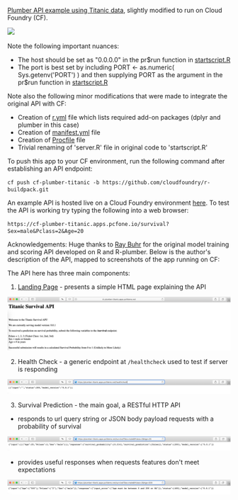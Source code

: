 [Plumber API example using Titanic data](https://raybuhr.github.io/2017/10/making-predictions-over-http/), slightly modified to run on Cloud Foundry (CF). 

![](https://github.com/pivotalsoftware/cf-r-plumber/blob/misc/Screen%20Shot%202019-04-01%20at%203.48.13%20PM.png)

Note the following important nuances:
* The host should be set as "0.0.0.0" in the pr$run function in [startscript.R](https://github.com/pivotalsoftware/cf-plumber-titanic/blob/master/startscript.R)
* The port is best set by including PORT <- as.numeric( Sys.getenv('PORT') ) and then supplying PORT as the argument in the pr$run function in [startscript.R](https://github.com/pivotalsoftware/cf-plumber-titanic/blob/master/startscript.R)

Note also the following minor modifications that were made to integrate the original API with CF:
* Creation of [r.yml](https://github.com/pivotalsoftware/cf-plumber-titanic/blob/master/r.yml) file which lists required add-on packages (dplyr and plumber in this case)
* Creation of [manifest.yml](https://github.com/pivotalsoftware/cf-plumber-titanic/blob/master/manifest.yml) file
* Creation of [Procfile](https://github.com/pivotalsoftware/cf-plumber-titanic/blob/master/Procfile) file 
* Trivial renaming of 'server.R' file in original code to 'startscript.R' 

To push this app to your CF environment, run the following command after establishing an API endpoint:
```
cf push cf-plumber-titanic -b https://github.com/cloudfoundry/r-buildpack.git
```

An example API is hosted live on a Cloud Foundry environment [here](https://cf-plumber-titanic.apps.pcfone.io).  To test the API is working try typing the following into a web browser:
```
https://cf-plumber-titanic.apps.pcfone.io/survival?Sex=male&Pclass=2&Age=20
```

Acknowledgements: Huge thanks to [Ray Buhr](https://raybuhr.github.io/2017/10/making-predictions-over-http/) for the original model training and scoring API developed on R and R-plumber.  Below is the author's description of the API, mapped to screenshots of the app running on CF:

The API here has three main components:

1. [Landing Page](https://cf-plumber-titanic.apps.pcfone.io) - presents a simple HTML page explaining the API

![](screenshots/Screen%20Shot%202019-06-20%20at%2010.19.22%20AM.png)

2. Health Check - a generic endpoint at `/healthcheck` used to test if server is responding

![](screenshots/Screen%20Shot%202019-06-20%20at%202.04.49%20PM.png)

3. Survival Prediction - the main goal, a RESTful HTTP API 

  - responds to url query string or JSON body payload requests with a probability of survival

![](screenshots/Screen%20Shot%202019-06-20%20at%202.02.23%20PM.png)

  - provides useful responses when requests features don't meet expectations

![](screenshots/Screen%20Shot%202019-06-20%20at%202.07.17%20PM.png)
